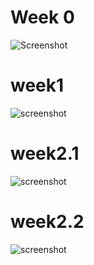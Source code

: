 # Week 0

![Screenshot](https://github.com/skully-coder/IECSE-App-Winter-Project-20/blob/rokkam-saikiran/Task%200/screen%20shot.jpeg?raw=true)

# week1
![screenshot](https://github.com/skully-coder/IECSE-App-Winter-Project-20/blob/rokkam-saikiran/task1.1/TASK1.jpeg)
 
# week2.1
![screenshot](https://github.com/skully-coder/IECSE-App-Winter-Project-20/blob/rokkam-saikiran/task2/task2.1.jpeg)

# week2.2
![screenshot](https://github.com/skully-coder/IECSE-App-Winter-Project-20/blob/rokkam-saikiran/task2/task2.2.jpeg)
